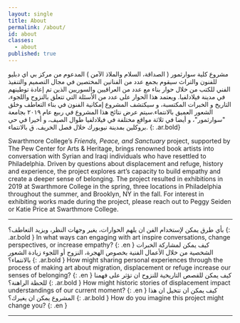 ```yaml
---
layout: single
title: About
permalink: /about/
id: about
classes:
  - about
published: true
---
```

مشروع كلية سوارثمور ( الصداقة، السلام والملاذ الآمن ) المدعوم من مركز بي اي دبليو للفنون والتراث سيقوم بجمع عدد من الفنانين المختصين في مجال التصميم والتنفيذ الفني للكتب من خلال حوار بناء مع عدد من العراقيين والسوريين الذين تم إعادة توطينهم في مدينة فيلادلفيا. ويعتمد هذا الحوار على عدد من الأسئلة التي تتعلق بالنزوح واللجوء، التاريخ و الخبرات المكتسبة، و سيكتشف المشروع إمكانية الفنون في بناء التعاطف وخلق الشعور العميق بالانتماء.سيتم عرض نتائج هذا المشروع في ربيع عام ٢٠١٩ بجامعة "سوارثمور"، و أيضا في ثلاثة مواقع مختلفة في فيلادلفيا طوال الصيف، و أخيرا في حي بروكلين  بمدينة نيويورك خلال فصل الخريف.
ق بالانتماء.
{: .ar.bold}

<p>Swarthmore College’s <em>Friends, Peace, and Sanctuary</em> project, supported by The Pew Center for Arts & Heritage, brings renowned book artists into conversation with Syrian and Iraqi individuals who have resettled to Philadelphia. Driven by questions about displacement and refuge, history and experience, the project explores art’s capacity to build empathy and create a deeper sense of belonging. The project resulted in exhibitions in 2019 at Swarthmore College in the spring, three locations in Philadelphia throughout the summer, and Brooklyn, NY in the fall. For interest in exhibiting works made during the project, please reach out to Peggy Seiden or Katie Price at Swarthmore College.
</p>

<hr/>

بأي طرق يمكن لإستخدام الفن ان يلهم الحوارات، يغير وجهات النظر، ويزيد التعاطف؟ 
{: .ar.bold }
In what ways can engaging with art inspire conversations, change perspectives, or increase empathy?
{: .en }
كيف يمكن لمشاركة الخبرات الشخصية من خلال الأعمال الفنية بخصوص الهجرة، النزوح أو
اللجوء زيادة الشعور بالانتماء؟
{: .ar.bold }
How might sharing personal experiences through the process of making art about migration, displacement or refuge increase our senses of belonging?
{: .en }
كيف يمكن للقصص التاريخية للنزوح ان تؤثر على فهمنا للحظة الراهنة؟
{: .ar.bold }
How might historic stories of displacement impact understandings of our current moment?
{: .en }
كيف يمكن ان تتخيل ان هذا المشروع يمكن ان يغيرك؟
{: .ar.bold }
How do you imagine this project might change you?
{: .en }





<hr/>
